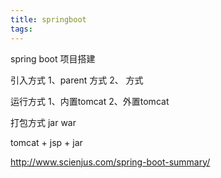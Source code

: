 ```yaml
---
title: springboot
tags:
---
```


spring boot 项目搭建

引入方式 
1、parent 方式
2、<dependencyManagement> 方式

运行方式
1、内置tomcat
2、外置tomcat

打包方式
jar
war
        

tomcat + jsp + jar 



http://www.scienjus.com/spring-boot-summary/